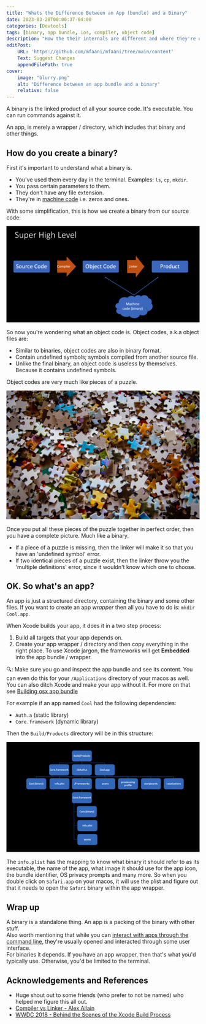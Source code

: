 ```yaml
---
title: "Whats the Difference Between an App (bundle) and a Binary"
date: 2023-03-28T00:00:37-04:00
categories: [Devtools]
tags: [binary, app bundle, ios, compiler, object code]
description: "How the their internals are different and where they're used"
editPost:
    URL: 'https://github.com/mfaani/mfaani/tree/main/content'
    Text: Suggest Changes
    appendFilePath: true
cover:
    image: "blurry.png"
    alt: "Difference between an app bundle and a binary"
    relative: false
---
```

A binary is the linked product of all your source code. It's executable. You can run commands against it. 

An app, is merely a wrapper / directory, which includes that binary and other things. 

## How do you create a binary? 
First it's important to understand what a binary is.
- You've used them every day in the terminal. Examples: `ls`, `cp`, `mkdir`.
- You pass certain parameters to them.
- They don't have any file extension.
- They're in [machine code](https://stackoverflow.com/questions/21571709/difference-between-machine-language-binary-code-and-a-binary-file) i.e. zeros and ones. 

With some simplification, this is how we create a binary from our source code:

!["High Level"](high-level.png "each .swift -> to a .o; All (necessary) .o -> linked together as a binary")

So now you're wondering what an object code is. 
Object codes, a.k.a object files are: 
- Similar to binaries, object codes are also in binary format.
- Contain undefined symbols; symbols compiled from another source file. 
- Unlike the final binary, an object code is useless by themselves. Because it contains undefined symbols.

Object codes are very much like pieces of a puzzle.

!["Object files"](pieces.jpeg)

Once you put all these pieces of the puzzle together in perfect order, then you have a complete picture. Much like a binary.

- If a piece of a puzzle is missing, then the linker will make it so that you have an 'undefined symbol' error.  
- If two identical pieces of a puzzle exist, then the linker throw you the 'multiple definitions' error, since it wouldn't know which one to choose.

## OK. So what's an app? 
An app is just a structured directory, containing the binary and some other files. 
If you want to create an app _wrapper_ then all you have to do is: `mkdir Cool.app`. 

When Xcode builds your app, it does it in a two step process: 
1. Build all targets that your app depends on.
2. Create your app wrapper / directory and then copy everything in the right place. To use Xcode jargon, the frameworks will get **Embedded** into the app bundle / wrapper. 

🔍: Make sure you go and inspect the app bundle and see its content. You can even do this for your `/Applications` directory of your macos as well. You can also ditch Xcode and make your app without it. For more on that see [Building osx app bundle](https://stackoverflow.com/questions/1596945/building-osx-app-bundle)

For example if an app named `Cool` had the following dependencies: 
- `Auth.a` (static library)
- `Core.framework` (dynamic library)

Then the `Build/Products` directory will be in this structure:

!["Build Directory"](build-directory.png)

The `info.plist` has the mapping to know what binary it should refer to as its executable, the name of the app, what image it should use for the app icon, the bundle identifier, OS privacy prompts and many more. So when you double click on `Safari.app` on your macos, it will use the plist and figure out that it needs to open the `Safari` binary within the app wrapper.

## Wrap up
A binary is a standalone thing. An app is a packing of the binary with other stuff.  
Also worth mentioning that while you can [interact with apps through the command line](https://stackoverflow.com/a/1308947), they're usually opened and interacted through some user interface.  
For binaries it depends. If you have an app wrapper, then that's what you'd typically use. Otherwise, you'd be limited to the terminal. 

## Acknowledgements and References
- Huge shout out to some friends (who prefer to not be named) who helped me figure this all out. 
- [Compiler vs Linker - Alex Allain](https://www.cprogramming.com/compilingandlinking.html)
- [WWDC 2018 - Behind the Scenes of the Xcode Build Process](https://developer.apple.com/videos/play/wwdc2018/415/)
